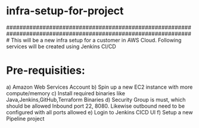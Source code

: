 # infra-setup-for-project

#################################################################################################################
This will be a new infra setup for a customer in AWS Cloud. Following services will be created using Jenkins CI/CD

# Pre-requisities:
a) Amazon Web Services Account
b) Spin up a new EC2 instance with more compute/memory
c) Install required binaries like Java,Jenkins,GitHub,Terraform Binaries
d) Security Group is must, which should be allowed Inbound port 22, 8080. Likewise outbound need to be configured with all ports allowed
e) Login to Jenkins CICD UI
f) Setup a new Pipeline project

